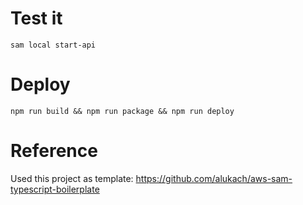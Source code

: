 # Test it

```
sam local start-api
```

# Deploy

```
npm run build && npm run package && npm run deploy

```

# Reference

Used this project as template: https://github.com/alukach/aws-sam-typescript-boilerplate
